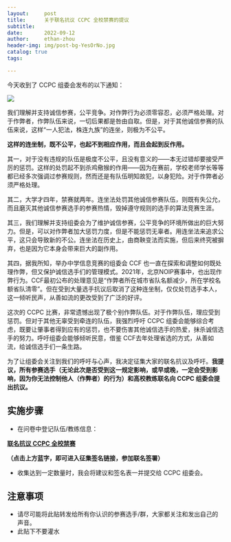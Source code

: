 ```yaml
---
layout:     post
title:      关于联名抗议 CCPC 全校禁赛的提议
subtitle:
date:       2022-09-12
author:     ethan-zhou
header-img: img/post-bg-YesOrNo.jpg
catalog: true
tags:

---
```


今天收到了 CCPC 组委会发布的以下通知：

![](https://cdn.luogu.com.cn/upload/image_hosting/an0r5ktu.png)

我们理解并支持诚信参赛，公平竞争。对作弊行为必须零容忍，必须严格处理。对于作弊者，作弊队伍来说，一切后果都是咎由自取。但是，对于其他诚信参赛的队伍来说，这样“一人犯法，株连九族”的连坐，则极为不公平。

**这样的连坐制，既不公平，也起不到相应作用，而且会起到反作用。**

其一，对于没有违规的队伍是极度不公平，且没有意义的——本无过错却要接受严厉的惩罚。这样的处罚起不到杀鸡儆猴的作用——因为在赛前，学校老师学长等等都已经多次强调过参赛规则，然而还是有队伍明知故犯，以身犯险。对于作弊者必须严格处理。

其二，大学才四年，禁赛就两年。连坐法处罚其他诚信参赛队伍，则既有失公允，而且磨灭其他诚信参赛选手的参赛热情，毁掉遵守规则的选手的算法竞赛生涯。

其三，我们理解并支持组委会为了维护诚信参赛，公平竞争的环境所做出的巨大努力。但是，可以对作弊者加大惩罚力度，但是不能惩罚无辜者。用连坐法来追求公平，这只会导致新的不公。连坐法在历史上，由商鞅变法而实施，但后来终究被摒弃，也是因为它本身会带来巨大的副作用。

其四，据我所知，举办中学信息竞赛的组委会 CCF 也一直在探索和调整如何既处理作弊，但又保护诚信选手们的管理模式。2021年，北京NOIP赛事中，也出现作弊行为。CCF最初公布的处理意见是“作弊者所在城市省队名额减少，所在学校名额省队清零”。但在受到大量选手抗议后取消了这种连坐制，仅仅处罚选手本人，这一倾听民声，从善如流的更改受到了广泛的好评。

这次的 CCPC 比赛，非常遗憾出现了极个别作弊队伍。对于作弊队伍，理应受到惩罚。但对于其他无辜受到牵连的队伍，我强烈呼吁 CCPC 组委会能够综合考虑，既要让肇事者得到应有的惩罚，也不要伤害其他诚信选手的热爱，抹杀诚信选手的努力。呼吁组委会能够倾听民意，借鉴 CCF去年处理省选的方式，从善如流，给诚信选手们一条生路。

为了让组委会关注到我们的呼吁与心声，我决定征集大家的联名抗议及呼吁。**我提议，所有参赛选手（无论此次是否受到这一规定影响，或早或晚，一定会受到影响，因为你无法控制他人（作弊者）的行为）和高校教练联名向 CCPC 组委会提出抗议。**



## 实施步骤

- 在问卷中登记队伍/教练信息：

**[联名抗议 CCPC 全校禁赛](
https://docs.qq.com/sheet/DUGNsWmVmcnZ1Ukp2?tab=BB08J2&u=e58e3d380655494e9aebb2e21306473f)**

**（点击上方蓝字，即可进入征集签名链接，参加联名签署）**

- 收集达到一定数量时，我会将建议和签名表一并提交给 CCPC 组委会。

## 注意事项

- 请尽可能将此贴转发给所有你认识的参赛选手/群，大家都关注和发出自己的声音。
- 此贴下不要灌水

